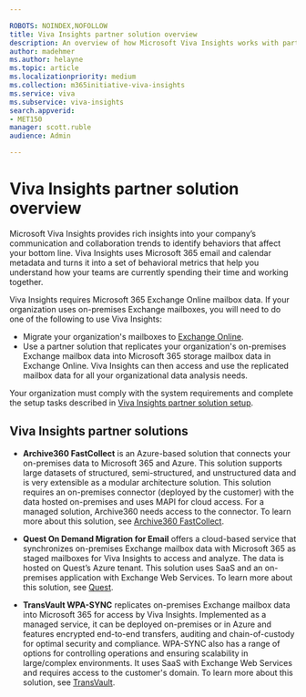 ```yaml
---

ROBOTS: NOINDEX,NOFOLLOW
title: Viva Insights partner solution overview
description: An overview of how Microsoft Viva Insights works with partners to access and analyze on-premises Exchange mailbox data
author: madehmer
ms.author: helayne
ms.topic: article
ms.localizationpriority: medium 
ms.collection: m365initiative-viva-insights 
ms.service: viva 
ms.subservice: viva-insights 
search.appverid: 
- MET150 
manager: scott.ruble
audience: Admin

---
```

# Viva Insights partner solution overview

Microsoft Viva Insights provides rich insights into your company’s communication and collaboration trends to identify behaviors that affect your bottom line. Viva Insights uses Microsoft 365 email and calendar metadata and turns it into a set of behavioral metrics that help you understand how your teams are currently spending their time and working together.

Viva Insights requires Microsoft 365 Exchange Online mailbox data. If your organization uses on-premises Exchange mailboxes, you will need to do one of the following to use Viva Insights:

* Migrate your organization's mailboxes to [Exchange Online](/Exchange/exchange-online).
* Use a partner solution that replicates your organization's on-premises Exchange mailbox data into Microsoft 365 storage mailbox data in Exchange Online. Viva Insights can then access and use the replicated mailbox data for all your organizational data analysis needs.

Your organization must comply with the system requirements and complete the setup tasks described in [Viva Insights partner solution setup](./partner-setup.md).

## Viva Insights partner solutions

* **Archive360 FastCollect** is an Azure-based solution that connects your on-premises data to Microsoft 365 and Azure. This solution supports large datasets of structured, semi-structured, and unstructured data and is very extensible as a modular architecture solution. This solution requires an on-premises connector (deployed by the customer) with the data hosted on-premises and uses MAPI for cloud access. For a managed solution, Archive360 needs access to the connector. To learn more about this solution, see [Archive360 FastCollect](https://www.archive360.com/products/fastcollect-for-archives/).

* **Quest On Demand Migration for Email** offers a cloud-based service that synchronizes on-premises Exchange mailbox data with Microsoft 365 as staged mailboxes for Viva Insights to access and analyze. The data is hosted on Quest’s Azure tenant. This solution uses SaaS and an on-premises application with Exchange Web Services. To learn more about this solution, see [Quest](https://www.quest.com/products/on-demand-migration-for-email/).

* **TransVault WPA-SYNC** replicates on-premises Exchange mailbox data into Microsoft 365 for access by Viva Insights. Implemented as a managed service, it can be deployed on-premises or in Azure and features encrypted end-to-end transfers, auditing and chain-of-custody for optimal security and compliance. WPA-SYNC also has a range of options for controlling operations and ensuring scalability in large/complex environments. It uses SaaS with Exchange Web Services and requires access to the customer's domain. To learn more about this solution, see [TransVault](https://www.transvault.com/solutions/microsoft-workplace-analytics-for-hybrid/).
